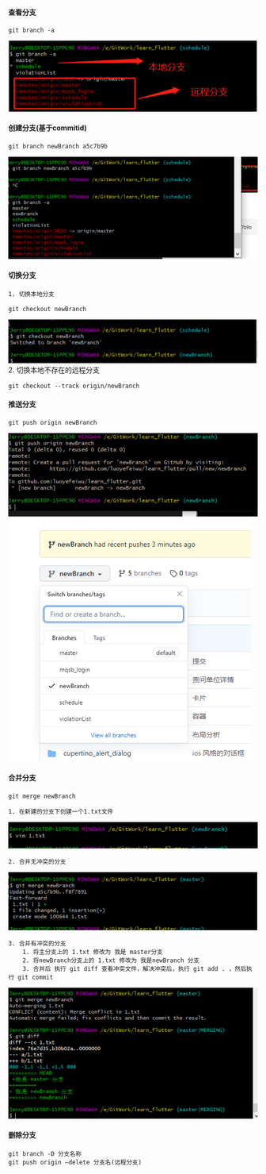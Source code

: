 #### 查看分支
```
git branch -a 
```
![查看分支](/images/查看分支.png)

#### 创建分支(基于commitid)
```
git branch newBranch a5c7b9b
```
![创建分支](/images/创建分支.png)

#### 切换分支
    1. 切换本地分支
```
git checkout newBranch
```
![切换分支](/images/切换分支.png)
    2. 切换本地不存在的远程分支
```
git checkout --track origin/newBranch
```
#### 推送分支
```
git push origin newBranch
```
![推送分支](/images/推送分支.png)
![github分支](/images/github分支.png)

#### 合并分支
```
git merge newBranch
```

    1. 在新建的分支下创建一个1.txt文件

![github分支](/images/新建文件.png)

    2. 合并无冲突的分支

![github分支](/images/合并分支.png)

    3. 合并有冲突的分支
        1. 将主分支上的 1.txt 修改为 我是 master分支
        2. 将newBranch分支上的 1.txt 修改为 我是newBranch 分支
        3. 合并后 执行 git diff 查看冲突文件，解决冲突后，执行 git add . ，然后执行 git commit 
![github分支](/images/合并有冲突分支.png)

#### 删除分支
```
git branch -D 分支名称
git push origin –delete 分支名(远程分支)
``` 

